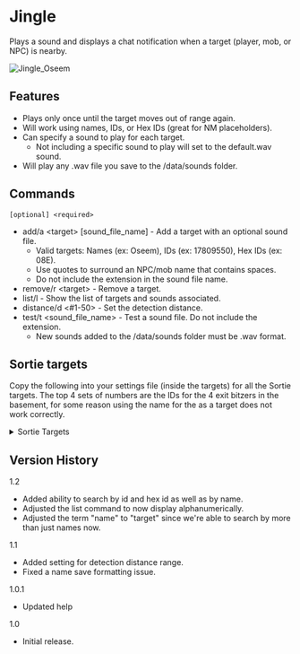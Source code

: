 # Jingle #

Plays a sound and displays a chat notification when a target (player, mob, or NPC) is nearby.  

![Jingle_Oseem](https://github.com/iLVL-Key/FFXI/assets/101156258/5ed6b45b-e798-4e1e-92dc-27d7490fcca1)

## Features ##
 - Plays only once until the target moves out of range again.
 - Will work using names, IDs, or Hex IDs (great for NM placeholders).
 - Can specify a sound to play for each target.
   - Not including a specific sound to play will set to the default.wav sound.
 - Will play any .wav file you save to the /data/sounds folder.
  
## Commands ##
`[optional] <required>`
 - add/a \<target> \[sound_file_name] - Add a target with an optional sound file.
   - Valid targets: Names (ex: Oseem), IDs (ex: 17809550), Hex IDs (ex: 08E).
   - Use quotes to surround an NPC/mob name that contains spaces.
   - Do not include the extension in the sound file name.
 - remove/r \<target> - Remove a target.
 - list/l - Show the list of targets and sounds associated.
 - distance/d <#1-50> - Set the detection distance.
 - test/t \<sound_file_name> - Test a sound file. Do not include the extension.
   - New sounds added to the /data/sounds folder must be .wav format.

## Sortie targets ##
Copy the following into your settings file (inside the targets) for all the Sortie targets. The top 4 sets of numbers are the IDs for the 4 exit bitzers in the basement, for some reason using the name for the as a target does not work correctly.
<details>
<summary>Sortie Targets</summary>
 
```
            <21001028>
                <soundfile>default</soundfile>
            </21001028>
            <21001029>
                <soundfile>default</soundfile>
            </21001029>
            <21001030>
                <soundfile>default</soundfile>
            </21001030>
            <21001031>
                <soundfile>default</soundfile>
            </21001031>
            <abject_obdella>
                <soundfile>default</soundfile>
            </abject_obdella>
            <biune_porxie>
                <soundfile>default</soundfile>
            </biune_porxie>
            <cachaemic_bhoot>
                <soundfile>default</soundfile>
            </cachaemic_bhoot>
            <demisang_deleterious>
                <soundfile>default</soundfile>
            </demisang_deleterious>
            <esurient_botulus>
                <soundfile>default</soundfile>
            </esurient_botulus>
            <fetid_ixion>
                <soundfile>default</soundfile>
            </fetid_ixion>
            <gyvewrapped_naraka>
                <soundfile>default</soundfile>
            </gyvewrapped_naraka>
            <haughty_tulittia>
                <soundfile>default</soundfile>
            </haughty_tulittia>
```
</details>

## Version History ##

1.2
- Added ability to search by id and hex id as well as by name.
- Adjusted the list command to now display alphanumerically.
- Adjusted the term "name" to "target" since we're able to search by more than just names now.

1.1
- Added setting for detection distance range.
- Fixed a name save formatting issue.

1.0.1
- Updated help

1.0
- Initial release.
